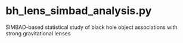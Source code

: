 # bh_lens_simbad_analysis.py
SIMBAD-based statistical study of black hole object associations with strong gravitational lenses

